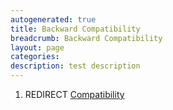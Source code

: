 ```yaml
---
autogenerated: true
title: Backward Compatibility
breadcrumb: Backward Compatibility
layout: page
categories: 
description: test description
---
```


1.  REDIRECT [Compatibility](Compatibility "wikilink")
